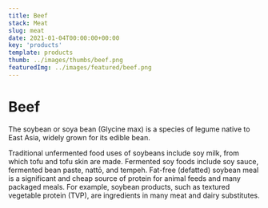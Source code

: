 ```yaml
---
title: Beef
stack: Meat
slug: meat
date: 2021-01-04T00:00:00+00:00
key: 'products'
template: products
thumb: ../images/thumbs/beef.png
featuredImg: ../images/featured/beef.png
---
```

# Beef

The soybean or soya bean (Glycine max) is a species of legume native to East Asia, widely grown for its edible bean.

Traditional unfermented food uses of soybeans include soy milk, from which tofu and tofu skin are made. Fermented soy foods include soy sauce, fermented bean paste, nattō, and tempeh. Fat-free (defatted) soybean meal is a significant and cheap source of protein for animal feeds and many packaged meals. For example, soybean products, such as textured vegetable protein (TVP), are ingredients in many meat and dairy substitutes.